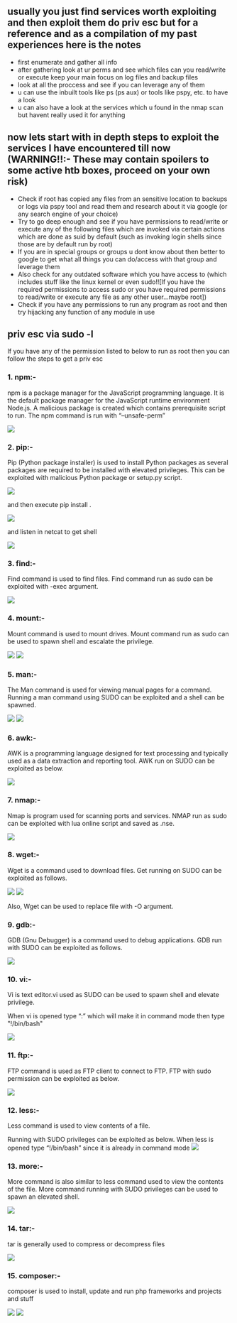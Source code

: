 ## usually you just find services worth exploiting and then exploit them do priv esc but for a reference and as a compilation of my past experiences here is the notes
- first enumerate and gather all info
- after gathering look at ur perms and see which files can you read/write or execute keep your main focus on log files and backup files
- look at all the proccess and see if you can leverage any of them
- u can use the inbuilt tools like ps (ps aux) or tools like pspy, etc. to have a look 
- u can also have a look at the services which u found in the nmap scan but havent really used it for anything
## now lets start with in depth steps to exploit the services I have encountered till now (WARNING!!:- These may contain spoilers to some active htb boxes, proceed on your own risk)
- Check if root has copied any files from an sensitive location to backups or logs via pspy tool and read them and research about it via google (or any search engine of your choice)
- Try to go deep enough and see if you have permissions to read/write or execute any of the following files which are invoked via certain actions which are done as suid by default (such as invoking login shells since those are by default run by root)
- If you are in special groups or groups u dont know about then better to google to get what all things you can do/access with that group and leverage them
- Also check for any outdated software which you have access to (which includes stuff like the linux kernel or even sudo!![If you have the required permissions to access sudo or you have required permissions to read/write or execute any file as any other user...maybe root])
- Check if you have any permissions to run any program as root and then try hijacking any function of any module in use 
## priv esc via sudo -l
If you have any of the permission listed to below to run as root then you can follow the steps to get a priv esc
### 1. npm:-
npm is a package manager for the JavaScript programming language. It is the default package manager for the JavaScript runtime environment Node.js. A malicious package is created which contains prerequisite script to run. The npm command is run with “–unsafe-perm”

![](https://hakin9.org/wp-content/uploads/2018/09/image37.png)

### 2. pip:-
Pip (Python package installer) is used to install Python packages as several packages are required to be installed with elevated privileges. This can be exploited with malicious Python package or setup.py script.

![](https://hakin9.org/wp-content/uploads/2018/09/image41.png)

and then execute pip install .

![](https://hakin9.org/wp-content/uploads/2018/09/image40.png)

and listen in netcat to get shell

![](https://hakin9.org/wp-content/uploads/2018/09/image43.png)

### 3. find:-
Find command is used to find files. Find command run as sudo can be exploited with -exec argument.

![](https://hakin9.org/wp-content/uploads/2018/09/image42.png)

### 4. mount:-
Mount command is used to mount drives. Mount command run as sudo can be used to spawn shell and escalate the privilege.

![](https://hakin9.org/wp-content/uploads/2018/09/image46.png)
![](https://hakin9.org/wp-content/uploads/2018/09/image45.png)

### 5. man:-
The Man command is used for viewing manual pages for a command. Running a man command using SUDO can be exploited and a shell can be spawned.

![](https://hakin9.org/wp-content/uploads/2018/09/image49.png)
![](https://hakin9.org/wp-content/uploads/2018/09/image47.png)

### 6. awk:-
AWK is a programming language designed for text processing and typically used as a data extraction and reporting tool. AWK run on SUDO can be exploited as below.

![](https://hakin9.org/wp-content/uploads/2018/09/image48.png)

### 7. nmap:-
Nmap is program used for scanning ports and services. NMAP run as sudo can be exploited with lua online script and saved as .nse.

![](https://hakin9.org/wp-content/uploads/2018/09/image50.png)

### 8. wget:-
Wget is a command used to download files. Get running on SUDO can be exploited as follows.
 
![](https://hakin9.org/wp-content/uploads/2018/09/image51.png)
![](https://hakin9.org/wp-content/uploads/2018/09/image52.png)
 
Also, Wget can be used to replace file with -O argument. 
### 9.  gdb:-
GDB (Gnu Debugger) is a command used to debug applications. GDB run with SUDO can be exploited as follows.

![](https://hakin9.org/wp-content/uploads/2018/09/image53.png)

### 10. vi:-
Vi is text editor.vi used as SUDO can be used to spawn shell and elevate privilege.

When vi is opened type “:” which will make it in command mode then type "!/bin/bash"

![](https://hakin9.org/wp-content/uploads/2018/09/image54.png)

### 11. ftp:-
FTP command is used as FTP client to connect to FTP. FTP with sudo permission can be exploited as below.

![](https://hakin9.org/wp-content/uploads/2018/09/image55.png)

### 12. less:-
Less command is used to view contents of a file.

Running with SUDO privileges can be exploited as below.
When less is opened type “!/bin/bash” since it is already in command mode 
![](https://hakin9.org/wp-content/uploads/2018/09/image56.png)

### 13. more:-
More command is also similar to less command used to view the contents of the file. More command running with SUDO privileges can be used to spawn an elevated shell.

![](https://hakin9.org/wp-content/uploads/2018/09/image57.png)

### 14. tar:-
tar is generally used to compress or decompress files

![](https://hakin9.org/wp-content/uploads/2018/09/image28.png)

### 15. composer:-
composer is used to install, update and run php frameworks and projects and stuff

![](https://hakin9.org/wp-content/uploads/2018/09/image30.jpeg)
![](https://hakin9.org/wp-content/uploads/2018/09/image31.jpeg)
 
